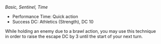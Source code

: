 _Basic, Sentinel, Time_
 
- Performance Time: Quick action
- Success DC: Athletics (Strength), DC 10
 
While holding an enemy due to a brawl action, you may use this technique in order to raise the escape DC by 3 until the start of your next turn.